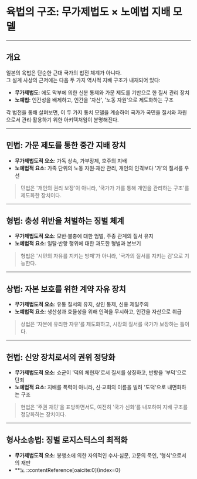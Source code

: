 # 육법의 구조: 무가제법도 × 노예법 지배 모델

---

## 개요

일본의 육법은 단순한 근대 국가의 법전 체계가 아니다.  
그 설계 사상의 근저에는 다음 두 가지 역사적 지배 구조가 내재되어 있다:

- **무가제법도**: 에도 막부에 의한 신분 통제와 가문 제도를 기반으로 한 질서 관리 장치  
- **노예법**: 인간성을 배제하고, 인간을 '자산', '노동 자원'으로 제도화하는 구조

각 법전을 통해 살펴보면, 이 두 가지 통치 모델을 계승하여 국가가 국민을 질서와 자원으로서 관리·활용하기 위한 아키텍처임이 분명해진다.

---

## 민법: 가문 제도를 통한 중간 지배 장치

- **무가제법도적 요소**: 가독 상속, 가부장제, 호주의 지배
- **노예법적 요소**: 가족 단위의 노동 자원·재산 관리, 개인의 인격보다 '가'의 질서를 우선

> 민법은 '개인의 권리 보장'이 아니라, '국가가 가를 통해 개인을 관리하는 구조'를 제도화한 장치이다.

---

## 형법: 충성 위반을 처벌하는 징벌 체계

- **무가제법도적 요소**: 모반·불충에 대한 엄벌, 주종 관계의 질서 유지
- **노예법적 요소**: 일탈·반항 행위에 대한 과도한 형벌과 본보기

> 형법은 '시민의 자유를 지키는 방패'가 아니라, '국가의 질서를 지키는 검'으로 기능한다.

---

## 상법: 자본 보호를 위한 계약 자유 장치

- **무가제법도적 요소**: 유통 질서의 유지, 상인 통제, 신용 제일주의
- **노예법적 요소**: 생산성과 효율성을 위해 인격을 무시하고, 인간을 자산으로 취급

> 상법은 '자본에 유리한 자유'를 제도화하고, 시장의 질서를 국가가 보장하는 틀이다.

---

## 헌법: 신앙 장치로서의 권위 정당화

- **무가제법도적 요소**: 쇼군이 '덕의 체현자'로서 질서를 상징하고, 반항을 '부덕'으로 단죄
- **노예법적 요소**: 지배를 폭력이 아니라, 신·교회의 이름을 빌려 '도덕'으로 내면화하는 구조

> 헌법은 '주권 재민'을 표방하면서도, 여전히 '국가 신화'를 내포하여 지배 구조를 정당화하는 장치이다.

---

## 형사소송법: 징벌 로지스틱스의 최적화

- **무가제법도적 요소**: 봉행소에 의한 자의적인 수사·심문, 고문의 묵인, '형식'으로서의 재판
- **노
::contentReference[oaicite:0]{index=0}
 
